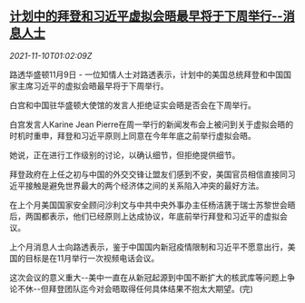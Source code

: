 <!--1636507862000-->
[计划中的拜登和习近平虚拟会晤最早将于下周举行--消息人士](https://cn.reuters.com/article/biden-xijinping-virtual-meeting-1109-tue-idCNKBS2HV03C)
------

<div><i>2021-11-10T01:02:09Z</i></div><p>路透华盛顿11月9日 - 一位知情人士对路透表示，计划中的美国总统拜登和中国国家主席习近平的虚拟会晤最早将于下周举行。</p><p>白宫和中国驻华盛顿大使馆的发言人拒绝证实会晤是否会在下周举行。</p><p>白宫发言人Karine Jean Pierre在周一举行的新闻发布会上被问到关于虚拟会晤的时机时重申，拜登和习近平原则上同意在今年年底之前举行虚拟会晤。</p><p>她说，正在进行工作级别的讨论，以确认细节，但拒绝提供细节。</p><p>拜登政府在上任之初与中国的外交交锋让盟友们感到不安，美国官员相信直接同习近平接触是避免世界最大的两个经济体之间的关系陷入冲突的最好方法。</p><p>在上个月美国国家安全顾问沙利文与中共中央外事办主任杨洁篪于瑞士苏黎世会晤后，两国都表示，他们已经原则上达成协议，年底前举行拜登和习近平的虚拟会议。</p><p>上个月消息人士向路透表示，鉴于中国国内新冠疫情限制和习近平不愿意出行，美国的目标是在11月举行一次视频电话会议。</p><p>这次会议的意义重大--美中一直在从新冠起源到中国不断扩大的核武库等问题上争论不休--但拜登团队迄今对会晤取得任何具体结果不抱太大期望。(完)</p>
